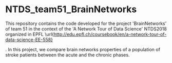# NTDS_team51_BrainNetworks



This repository contains the code developed for the project 'BrainNetworks' of team 51 in the context of the 'A Network Tour of Data Science' NTDS2018 organized in EPFL \url{http://edu.epfl.ch/coursebook/en/a-network-tour-of-data-science-EE-558}


. In this project, we compare brain networks properties of a population of stroke patients between the acute and the chronic phases.
